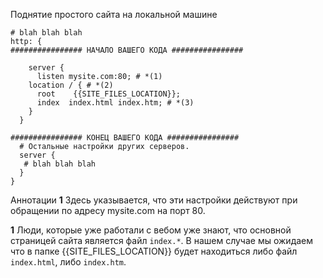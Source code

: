 Поднятие простого сайта на локальной машине

```
# blah blah blah
http: {
################ НАЧАЛО ВАШЕГО КОДА ################

	server {
	  listen mysite.com:80; # *(1)
    location / { # *(2)
      root    {{SITE_FILES_LOCATION}};
      index  index.html index.htm; # *(3)
    }
  }

################ КОНЕЦ ВАШЕГО КОДА ################
  # Остальные настройки других серверов.
  server {
   # blah blah blah
  }
}
```

Аннотации
**1** Здесь указывается, что эти настройки действуют при обращении по адресу mysite.com на порт 80.

**1** Люди, которые уже работали с вебом уже знают, что основной страницей сайта является файл `index.*`. 
В нашем случае мы ожидаем что в папке {{SITE_FILES_LOCATION}} будет находиться либо файл `index.html`, либо `index.htm`.
